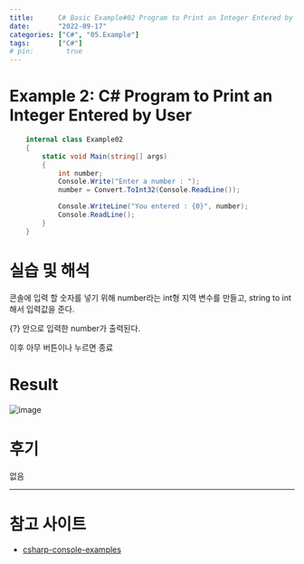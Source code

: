```yaml
---
title:      C# Basic Example#02 Program to Print an Integer Entered by User
date:       "2022-09-17"
categories: ["C#", "05.Example"]
tags:       ["C#"]
# pin:        true
---
```


# Example 2: C# Program to Print an Integer Entered by User
```c#
    internal class Example02
    {
        static void Main(string[] args)
        {
            int number;
            Console.Write("Enter a number : ");
            number = Convert.ToInt32(Console.ReadLine());

            Console.WriteLine("You entered : {0}", number);
            Console.ReadLine();
        }
    }
```

# 실습 및 해석
콘솔에 입력 할 숫자를 넣기 위해 number라는 int형 지역 변수를 만들고, string to int해서 입력값을 준다.

{?} 안으로 입력한 number가 출력된다.

이후 아무 버튼이나 누르면 종료

# Result
![image](https://user-images.githubusercontent.com/85896566/190847215-7ab77379-aa3b-4ef1-979b-ad19c9db0c21.png)

# 후기
없음

---

# 참고 사이트
- [csharp-console-examples](https://www.csharp-console-examples.com/csharp-console/c-console-examples/)